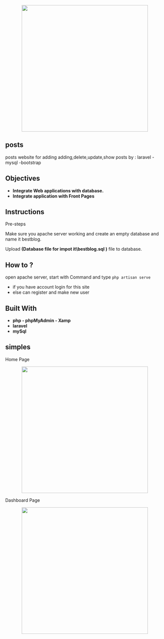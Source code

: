 <p align="center"><img src="https://user-images.githubusercontent.com/36054945/71991617-7f65e700-323d-11ea-9dbe-c33359b22005.png" width="400"></p>


## posts

posts website for adding adding,delete,update,show posts
by :  laravel - mysql -bootstrap

## Objectives 

- **Integrate Web applications with database.**
- **Integrate application with Front Pages**

## Instructions
 Pre-steps
 
  Make sure you apache server working and create an empty database and name it bestblog.
 
  Upload **(Database file for impot it\bestblog.sql )** file to database.


## How to ?
open apache server, start with Command and type `php artisan serve`
- if you have account login for this site 
- else can register and make new user 
                                                                                           

## Built With
- **php  - phpMyAdmin - Xamp**
- **laravel** 
- **mySql**

## simples
Home Page
<p align="center"><img src="https://user-images.githubusercontent.com/36054945/71991617-7f65e700-323d-11ea-9dbe-c33359b22005.png" width="400"></p>
Dashboard  Page
<p align="center"><img src="https://user-images.githubusercontent.com/36054945/71991621-7f65e700-323d-11ea-9fc0-b22822a55185.png" width="400"></p>
